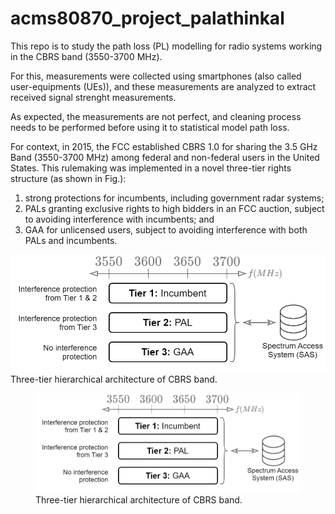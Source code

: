 # acms80870_project_palathinkal

This repo is to study the path loss (PL) modelling for radio systems working in the CBRS band (3550-3700 MHz).

For this, measurements were collected using smartphones (also called user-equipments (UEs)), and these measurements are analyzed to extract received signal strenght measurements.

As expected, the measurements are not perfect, and cleaning process needs to be performed before using it to statistical model path loss.

For context, in 2015, the FCC established CBRS 1.0 for sharing the 3.5 GHz Band (3550-3700 MHz) among federal and non-federal users in the United States. This rulemaking was implemented in a novel three-tier rights structure (as shown in Fig.):
1. strong protections for incumbents, including government radar systems;
2. PALs granting exclusive rights to high bidders in an FCC auction, subject to avoiding interference with incumbents; and
3. GAA for unlicensed users, subject to avoiding interference with both PALs and incumbents.

![cbrs_license](/documentation/cbrs_license.png)
Three-tier hierarchical architecture of CBRS band.

<figure>
    <img src="/documentation/cbrs_license.png"
         alt="cbrs_license">
    <figcaption>Three-tier hierarchical architecture of CBRS band.</figcaption>
</figure>